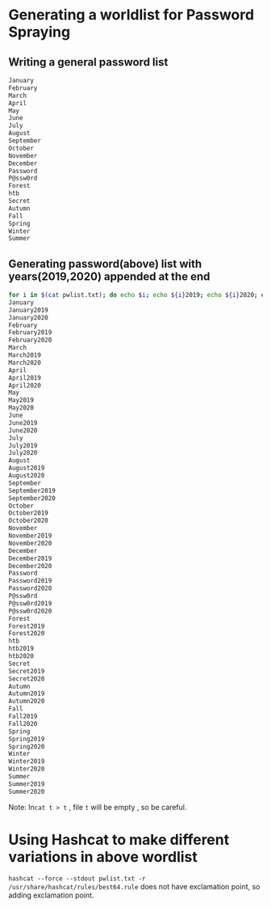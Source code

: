 # Generating a worldlist for Password Spraying
## Writing a general password list
```bash
January
February
March
April
May
June
July
August
September
October
November
December
Password
P@ssw0rd
Forest
htb
Secret
Autumn
Fall
Spring
Winter
Summer
```
## Generating password(above) list with years(2019,2020) appended at the end
```bash
for i in $(cat pwlist.txt); do echo $i; echo ${i}2019; echo ${i}2020; done
January
January2019
January2020
February
February2019
February2020
March
March2019
March2020
April
April2019
April2020
May
May2019
May2020
June
June2019
June2020
July
July2019
July2020
August
August2019
August2020
September
September2019
September2020
October
October2019
October2020
November
November2019
November2020
December
December2019
December2020
Password
Password2019
Password2020
P@ssw0rd
P@ssw0rd2019
P@ssw0rd2020
Forest
Forest2019
Forest2020
htb
htb2019
htb2020
Secret
Secret2019
Secret2020
Autumn
Autumn2019
Autumn2020
Fall
Fall2019
Fall2020
Spring
Spring2019
Spring2020
Winter
Winter2019
Winter2020
Summer
Summer2019
Summer2020
```
Note: In`cat t > t` , file `t` will be empty , so be careful.
# Using Hashcat to make different variations in above wordlist
`hashcat --force --stdout pwlist.txt -r /usr/share/hashcat/rules/best64.rule`
does not have exclamation point, so adding exclamation point.

